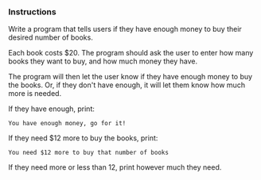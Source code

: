### Instructions

Write a program that tells users if they have enough money to buy their desired number of books.

Each book costs $20. The program should ask the user to enter how many books they want to buy, and how much money they have.

The program will then let the user know if they have enough money to buy the books. Or, if they don't have enough, it will let them know how much more is needed.

If they have enough, print:
```
You have enough money, go for it!
```

If they need $12 more to buy the books, print:

    You need $12 more to buy that number of books

If they need more or less than 12, print however much they need.